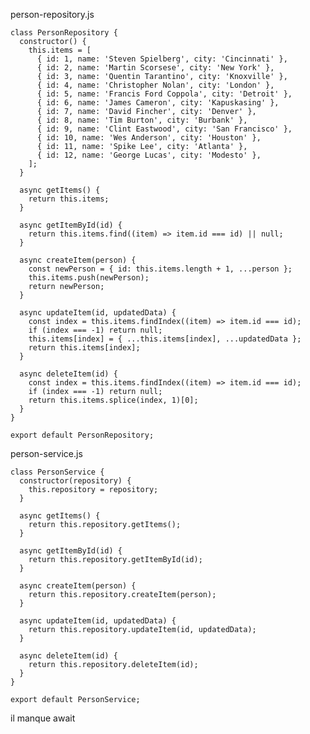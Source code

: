 person-repository.js

    class PersonRepository {
      constructor() {
        this.items = [
          { id: 1, name: 'Steven Spielberg', city: 'Cincinnati' },
          { id: 2, name: 'Martin Scorsese', city: 'New York' },
          { id: 3, name: 'Quentin Tarantino', city: 'Knoxville' },
          { id: 4, name: 'Christopher Nolan', city: 'London' },
          { id: 5, name: 'Francis Ford Coppola', city: 'Detroit' },
          { id: 6, name: 'James Cameron', city: 'Kapuskasing' },
          { id: 7, name: 'David Fincher', city: 'Denver' },
          { id: 8, name: 'Tim Burton', city: 'Burbank' },
          { id: 9, name: 'Clint Eastwood', city: 'San Francisco' },
          { id: 10, name: 'Wes Anderson', city: 'Houston' },
          { id: 11, name: 'Spike Lee', city: 'Atlanta' },
          { id: 12, name: 'George Lucas', city: 'Modesto' },
        ];
      }

      async getItems() {
        return this.items;
      }

      async getItemById(id) {
        return this.items.find((item) => item.id === id) || null;
      }

      async createItem(person) {
        const newPerson = { id: this.items.length + 1, ...person };
        this.items.push(newPerson);
        return newPerson;
      }

      async updateItem(id, updatedData) {
        const index = this.items.findIndex((item) => item.id === id);
        if (index === -1) return null;
        this.items[index] = { ...this.items[index], ...updatedData };
        return this.items[index];
      }

      async deleteItem(id) {
        const index = this.items.findIndex((item) => item.id === id);
        if (index === -1) return null;
        return this.items.splice(index, 1)[0];
      }
    }

    export default PersonRepository;



person-service.js

    class PersonService {
      constructor(repository) {
        this.repository = repository;
      }

      async getItems() {
        return this.repository.getItems();
      }

      async getItemById(id) {
        return this.repository.getItemById(id);
      }

      async createItem(person) {
        return this.repository.createItem(person);
      }

      async updateItem(id, updatedData) {
        return this.repository.updateItem(id, updatedData);
      }

      async deleteItem(id) {
        return this.repository.deleteItem(id);
      }
    }

    export default PersonService;

il manque await
